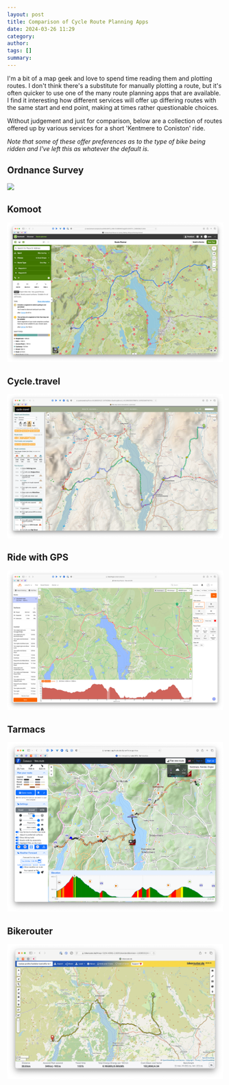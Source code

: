 ```yaml
---
layout: post
title: Comparison of Cycle Route Planning Apps
date: 2024-03-26 11:29
category: 
author: 
tags: []
summary: 
---
```


I'm a bit of a map geek and love to spend time reading them and plotting routes. I don't think there's a substitute for manually plotting a route, but it's often quicker to use one of the many route planning apps that are available. I find it interesting how different services will offer up differing routes with the same start and end point, making at times rather questionable choices. 

Without judgement and just for comparison, below are a collection of routes offered up by various services for a short 'Kentmere to Coniston' ride. 

_Note that some of these offer preferences as to the type of bike being ridden and I've left this as whatever the default is._ 

## Ordnance Survey ##

![](/img/gpx/os.png)

## Komoot ##

![](/img/gpx/komoot.png)

## Cycle.travel ##

![](/img/gpx/cycletravel.png)

## Ride with GPS ##

![](/img/gpx/ridewithgps.png)

## Tarmacs ##

![](/img/gpx/tarmacs.png)

## Bikerouter ##

![](/img/gpx/bikerouter.png)

